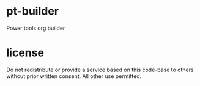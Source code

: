 # pt-builder
Power tools org builder

# license
Do not redistribute or provide a service based on this code-base to others without prior written consent.  All other use permitted.
